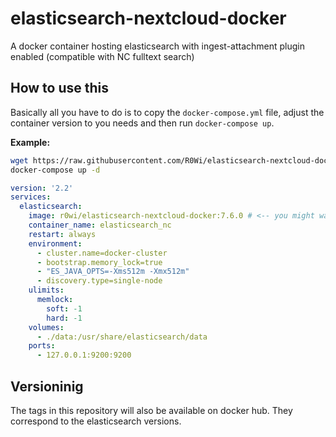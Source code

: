 # elasticsearch-nextcloud-docker
A docker container hosting elasticsearch with ingest-attachment plugin enabled (compatible with NC fulltext search)

## How to use this
Basically all you have to do is to copy the `docker-compose.yml` file, adjust the container version to you needs and then run `docker-compose up`. 

**Example:**
```bash
wget https://raw.githubusercontent.com/R0Wi/elasticsearch-nextcloud-docker/master/docker-compose.yml
docker-compose up -d
```

```yaml
version: '2.2'
services:
  elasticsearch:
    image: r0wi/elasticsearch-nextcloud-docker:7.6.0 # <-- you might want to change this version
    container_name: elasticsearch_nc
    restart: always
    environment:
      - cluster.name=docker-cluster
      - bootstrap.memory_lock=true
      - "ES_JAVA_OPTS=-Xms512m -Xmx512m"
      - discovery.type=single-node
    ulimits:
      memlock:
        soft: -1
        hard: -1
    volumes:
      - ./data:/usr/share/elasticsearch/data
    ports:
      - 127.0.0.1:9200:9200
```

## Versioninig
The tags in this repository will also be available on docker hub. They correspond to the elasticsearch versions.
